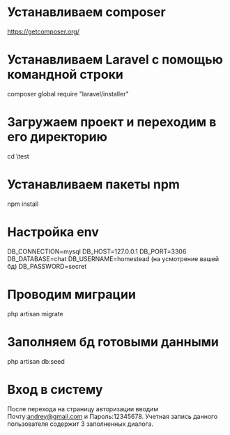 
# Устанавливаем composer 
https://getcomposer.org/

# Устанавливаем Laravel с помощью командной строки
composer global require "laravel/installer"

# Загружаем проект и переходим в его директорию
cd \test

# Устанавливаем пакеты npm 
npm install

# Настройка env
DB_CONNECTION=mysql
DB_HOST=127.0.0.1
DB_PORT=3306
DB_DATABASE=chat
DB_USERNAME=homestead (на усмотрение вашей бд)
DB_PASSWORD=secret

# Проводим миграции
php artisan migrate

# Заполняем бд готовыми данными
php artisan db:seed

# Вход в систему
После перехода на страницу авторизации вводим Почту:andrey@gmail.com и Пароль:12345678.
Учетная запись данного пользователя содержит 3 заполненных диалога.
